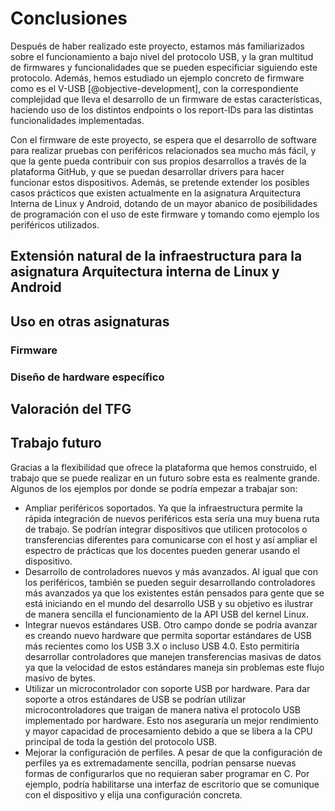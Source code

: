 <!-- Leave a blank line before the title -->

# Conclusiones

Después de haber realizado este proyecto, estamos más familiarizados sobre el funcionamiento a bajo nivel del protocolo USB, y la gran multitud de firmwares y funcionalidades que se pueden especificiar siguiendo este protocolo. Además, hemos estudiado un ejemplo concreto de firmware como es el V-USB [@objective-development], con la correspondiente complejidad que lleva el desarrollo de un firmware de estas características, haciendo uso de los distintos endpoints o los report-IDs para las distintas funcionalidades implementadas. 

Con el firmware de este proyecto, se espera que el desarrollo de software para realizar pruebas con periféricos relacionados sea mucho más fácil, y que la gente pueda contribuir con sus propios desarrollos a través de la plataforma GitHub, y que se puedan desarrollar drivers para hacer funcionar estos dispositivos. Además, se pretende extender los posibles casos prácticos que existen actualmente en la asignatura Arquitectura Interna de Linux y Android, dotando de un mayor abanico de posibilidades de programación con el uso de este firmware y tomando como ejemplo los periféricos utilizados.



## Extensión natural de la infraestructura para la asignatura Arquitectura interna de Linux y Android

<!--

Actualmente se cuenta con la placa Bee 2.0 en el que se integran, entre otros periféricos, un buzzer, display 7 segmentos, tres pulsadores, un LED RGB, etc, para la asignatura. Las posibilidades que existen de programación utilizando esta placa son infinitas, pero actualmente se encuentra la limitación del uso únicamente de drivers que utilizan endpoints de tipo Control, por lo que restringe las posibilidades de casos prácticos para proponer a los alumnos, ya que sólo se puede utilizar hardware específico. Utilizando el firmware de este proyecto se pueden extender la funcionalidad que se quiera implementar (añadiendo, por ejemplo, Report-IDs). Si se combina con la placa Bee 2.0, hay un abanico enorme de posibilidades para combinar periféricos, además de poder desarrollar drivers que utilicen endpoints de tipo Interrupt (como en uno de los drivers de ejemplo que se explican en este proyecto). Por lo que puede enriquecer enormemente los posibles casos prácticos a desarrollar en esta asignatura, y además, se puede aprovechar esta placa en su totalidad, incluso sin necesidad de utilizar una Raspberry (En este proyecto se han explicado dos posibles placas con dos microcontroladores que pueden ejecutar el firmware del proyecto). 

La gran ventaja del uso de esta placa con V-USB es que todo el hardware puede exponerse como un conjunto de dispositivos USB, para poder desarrollar funcionalidad a estos dispositivos es necesario estudiar los aspectos de bajo nivel del protocolo USB, uno de los puntos de la asignatura. 

-->

## Uso en otras asignaturas

### Firmware

<!--

La funcionalidad que se puede desarrollar utilizando V-USB puede ser enorme, con la posibilidad de utilizar distintos periféricos. Al exponerlos como un conjunto de dispositivos USB, es posible que cada alumno tenga un prototipo hardware distinto, por lo que el software que tiene que implementar en cada grupo es distinto (aprovechando la ventaja de V-USB para ejecutarse en microcontroladores que soporten la conexión simultánea de varios periféricos). El coste de cada microchip y los periféricos disponibles es relativamente bajo, como se explica en el siguiente apartado, es posible tener varias unidades de distintos microchips para aumentar los casos prácticos que se pueden desarrollar en la asignatura.

-->



### Diseño de hardware específico

<!--

Al poder exponer todos los periféricos como un sólo dispositivo USB, se pueden crear multitud de posibilidades combinando periféricos. Una ventada del hardware propuesto en este proyecto es que es de bajo coste, en comparación con el dispositivo Blinkstick utilizado actualmente en LIN, por lo que la compra de este material para todos los alumnos, o incluso la reposición del mismo en caso de rotura deja de ser un problema con esta propuesta. Además, como hemos mencionado anteriormente, no es necesario que todos los alumnos dispongan de un mismo prototipo hardware, por lo que el desarrollo práctico en cada grupo es diferente, haciendo que cada grupo desarrolle una funcionalidad distinta.

-->

## Valoración del TFG

<!--

Para poder llevar a cabo el desarrollo de este proyecto, hemos tenido que documentarnos sobre distintos dispositivos hardware e informarnos sobre ellos mediante sus correspondientes *datasheets*, lo cual nos ha hecho coger bastante experiencia para poder pensar en un prototipo que incluyera todos los dispositivos que queremos añadir, además de poder modificar un firmware concreto que va a contener el microchip del dispositivo en cuestión.

Además, hemos tenido que estudiar el protocolo USB en profundidad, con todos los elementos a bajo nivel que utiliza, como los paquetes URBs o los extremos de comunicación o *endpoints*, de tipo Control (estudiados en la asignatura LIN) o de tipo Interrupt (estudiado a fondo en este proyecto). El tener estos conocimientos en un protocolo ampliamente usado en todo el mundo es muy importante de cara al futuro, ya que es un sector muy demandado.

-->



## Trabajo futuro

Gracias a la flexibilidad que ofrece la plataforma que hemos construido, el trabajo que se puede realizar en un futuro sobre esta es realmente grande. Algunos de los ejemplos por donde se podría empezar a trabajar son:

- Ampliar periféricos soportados. Ya que la infraestructura permite la rápida integración de nuevos periféricos esta sería una muy buena ruta de trabajo. Se podrían integrar dispositivos que utilicen protocolos o transferencias diferentes para comunicarse con el host y así ampliar el espectro de prácticas que los docentes pueden generar usando el dispositivo.
- Desarrollo de controladores nuevos y más avanzados. Al igual que con los periféricos, también se pueden seguir desarrollando controladores más avanzados ya que los existentes están pensados para gente que se está iniciando en el mundo del desarrollo USB y su objetivo es ilustrar de manera sencilla el funcionamiento de la API USB del kernel Linux.
- Integrar nuevos estándares USB. Otro campo donde se podría avanzar es creando nuevo hardware que permita soportar estándares de USB más recientes como los USB 3.X o incluso USB 4.0. Esto permitiría desarrollar controladores que manejen transferencias masivas de datos ya que la velocidad de estos estándares maneja sin problemas este flujo masivo de bytes.
- Utilizar un microcontrolador con soporte USB por hardware. Para dar soporte a otros estándares de USB se podrían utilizar microcontroladores que traigan de manera nativa el protocolo USB implementado por hardware. Esto nos aseguraría un mejor rendimiento y mayor capacidad de procesamiento debido a que se libera a la CPU principal de toda la gestión del protocolo USB.
- Mejorar la configuración de perfiles. A pesar de que la configuración de perfiles ya es extremadamente sencilla, podrían pensarse nuevas formas de configurarlos que no requieran saber programar en C. Por ejemplo, podría habilitarse una interfaz de escritorio que se comunique con el dispositivo y elija una configuración concreta.